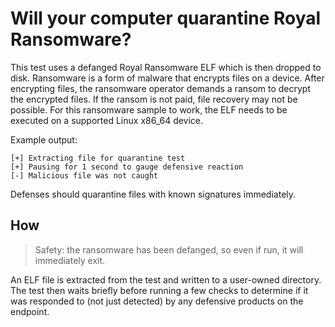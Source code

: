 # Will your computer quarantine Royal Ransomware?

This test uses a defanged Royal Ransomware ELF which is then dropped to disk. 
Ransomware is a form of malware that encrypts files on a device.  After encrypting files, the ransomware operator demands a ransom to decrypt the encrypted files. If the ransom is not paid, file recovery may not be possible.
For this ransomware sample to work, the ELF needs to be executed on a supported Linux x86_64 device.

Example output:
```
[+] Extracting file for quarantine test
[+] Pausing for 1 second to gauge defensive reaction
[-] Malicious file was not caught
```

Defenses should quarantine files with known signatures immediately.

## How

> Safety: the ransomware has been defanged, so even if run, it will immediately exit.

An ELF file is extracted from the test and written to a user-owned directory. The test then waits briefly before running a few checks to determine if it was responded to (not just detected) by any defensive products on the endpoint. 
